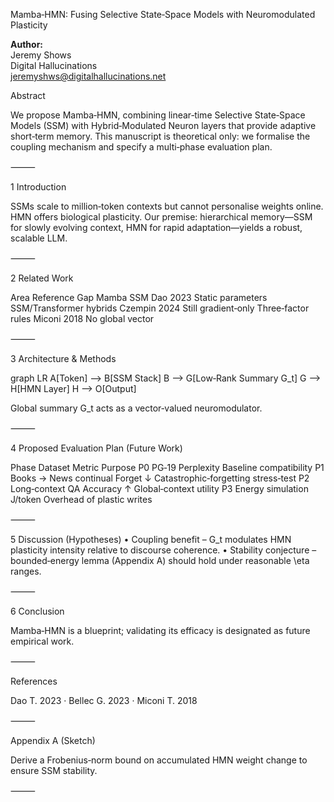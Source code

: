 Mamba‑HMN: Fusing Selective State‑Space Models with Neuromodulated Plasticity

**Author:**  
Jeremy Shows  
Digital Hallucinations  
<jeremyshws@digitalhallucinations.net>

Abstract

We propose Mamba‑HMN, combining linear‑time Selective State‑Space Models (SSM) with Hybrid‑Modulated Neuron layers that provide adaptive short‑term memory.
This manuscript is theoretical only: we formalise the coupling mechanism and specify a multi‑phase evaluation plan.

⸻

1 Introduction

SSMs scale to million‑token contexts but cannot personalise weights online.
HMN offers biological plasticity.
Our premise: hierarchical memory—SSM for slowly evolving context, HMN for rapid adaptation—yields a robust, scalable LLM.

⸻

2 Related Work

Area Reference Gap
Mamba SSM Dao 2023 Static parameters
SSM/Transformer hybrids Czempin 2024 Still gradient‑only
Three‑factor rules Miconi 2018 No global vector

⸻

3 Architecture & Methods

graph LR
    A[Token] --> B[SSM Stack]
    B --> G[Low‑Rank Summary G_t]
    G --> H[HMN Layer]
    H --> O[Output]

Global summary G_t acts as a vector‑valued neuromodulator.

⸻

4 Proposed Evaluation Plan (Future Work)

Phase Dataset Metric Purpose
P0 PG‑19 Perplexity Baseline compatibility
P1 Books → News continual Forget ↓ Catastrophic‑forgetting stress‑test
P2 Long‑context QA Accuracy ↑ Global‑context utility
P3 Energy simulation J/token Overhead of plastic writes

⸻

5 Discussion (Hypotheses)
 • Coupling benefit – G_t modulates HMN plasticity intensity relative to discourse coherence.
 • Stability conjecture – bounded‑energy lemma (Appendix A) should hold under reasonable \eta ranges.

⸻

6 Conclusion

Mamba‑HMN is a blueprint; validating its efficacy is designated as future empirical work.

⸻

References

Dao T. 2023 · Bellec G. 2023 · Miconi T. 2018

⸻

Appendix A (Sketch)

Derive a Frobenius‑norm bound on accumulated HMN weight change to ensure SSM stability.

⸻

